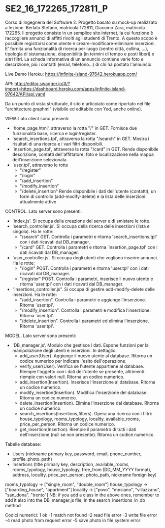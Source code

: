 # SE2_16_172265_172811_P
Corso di Ingegneria del Software 2. Progetto basato su mock-up realizzato a lezione. Berlato Stefano, matricola 172811, Giacomo Zara, matricola 172265.
Il progetto consiste in un semplice sito internet, la cui funzione è raccogliere annunci di affitti rivolti agli studenti di Trento. A questo scopo è possibile registrarsi come utente e creare-modificare-eliminare inserzioni. E' fornita una funzionalità di ricerca per luogo (centro città, collina, ...), tipologia di sistemazione, disponibilità (in termini di tempo e posti liberi) e altri filtri. La scheda informativa di un annuncio contiene varie foto e descrizione, più i contatti (email, telefono...) di chi ha postato l'annuncio.

Live Demo Heroku: https://infinite-island-97642.herokuapp.com/

API: http://editor.swagger.io/#/?import=https://dashboard.heroku.com/apps/infinite-island-97642/API/api.yaml

Da un punto di vista strutturale, il sito è articolato come riportato nel file "architecture.graphml" (visibile ed editabile con Yed, anche online). 


VIEW. Lato client sono presenti:
- 'home_page.html', attraverso la rotta "/" in GET. Fornisce due funzionalità base, ricerca e login/register.
- 'search_insertions.tpl', attraverso la rotta "/search" in GET. Mostra i risultati di una ricerca e i vari filtri disponibili.
- 'insertion_page.tpl', attraverso la rotta "/card" in GET. Rende disponibile descrizione, contatti dell'affittatore, foto e localizzazione nella mappa dell'inserzione selezionata.
- 'user.tpl', attraverso le rotte
    - "/register"
    - "/login"
    - "/add_insertion"
    - "/modify_insertion"
    - "/delete_insertion"
    Rende disponibile i dati dell'utente (contatti), un form di controllo (add-modify-delete) e la lista delle inserzioni attualmente attive
    
    
CONTROL. Lato server sono presenti:
- 'index.js'. Si occupa della creazione del server e di smistare le rotte.
- 'search_controller.js'. Si occupa della ricerca delle inserzioni (lista e singola). Ha le rotte:
    - "/search" GET. Controlla i parametri e ritorna 'search_insertions.tpl' con i dati ricavati dal DB_manager.
    - "/card" GET. Controlla i parametri e ritorna 'insertion_page.tpl' con i dati ricavati dal DB_manager.
- 'user_controller.js'. Si occupa degli utenti che vogliono inserire annunci. Ha le rotte:
    - "/login" POST. Controlla i parametri e ritorna 'user.tpl' con i dati ricavati dal DB_manager.
    - "/register" POST. Controlla i parametri, inserisce il nuovo utente e ritorna 'user.tpl' con i dati ricavati dal DB_manager.
- "insertions_controller.js". Si occupa di gestire add-modify-delete delle inserzioni. Ha le rotte:
    - "/add_insertion". Controlla i parametri e aggiunge l'inserzione. Ritorna 'user.tpl'.
    - "/modify_insertion". Controlla i parametri e modifica l'inserzione. Ritorna 'user.tpl'.
    - "/delete_insertion". Controlla i parametri ed elimina l'inserzione. Ritorna 'user.tpl'.


MODEL. Lato server sono presenti:
- 'DB_manager.js'. Modulo che gestisce i dati. Espone funzioni per la manipolazione degli utenti e inserzioni. In dettaglio:
    - add_user(User). Aggiunge il nuovo utente al database. Ritorna un codice numerico per indicare l'esito dell'operazione.
    - verify_user(User). Verifica se l'utente appartiene al database. Riempie l'oggetto con i dati dell'utente se presente, altrimenti riempie con valori null. Ritorna un codice numerico.
    - add_insertion(Insertion). Inserisce l'inserzione al database. Ritorna un codice numerico.
    - modify_insertion(Insertion). Modifica l'inserzione del database. Ritorna un codice numerico.
    - delete_insertion(Insertion). Elimina l'inserzione dal database. Ritorna un codice numerico.
    - search_insertions(Insertions,filters). Opera una ricerca con i filtri: house_typology, rooms_typology, locality, available_rooms, price_per_person. Ritorna un codice numerico.
    - get_insertion(Insertion). Riempie il parametro di tutti i dati dell'inserzione (null se non presente). Ritorna un codice numerico.
    
Tabelle database:
- Users (nickname primary key, password, email, phone_number, profile_photo_path)
- Insertions (title primary key, description, available_rooms, rooms_typology, house_typology, free_from (DD_MM_YYYY format), address, locality, price_per_person, photo_path, nickname foreign key)

rooms_typology -> ["single_room", "double_room"]
house_typology -> ["boarding_house", "apartment"]
locality -> ["povo", "mesiano", "villazzano", "san_dona", "trento"]
NB: if you add a class in the above ones, remember to add it also into the DB_manager.js file, in the search_insertions_in_db method


Codici numerici:
 1 ok
-1 match not found
-2 read file error
-3 write file error
-4 read photo from request error
-5 save photo in file system error
